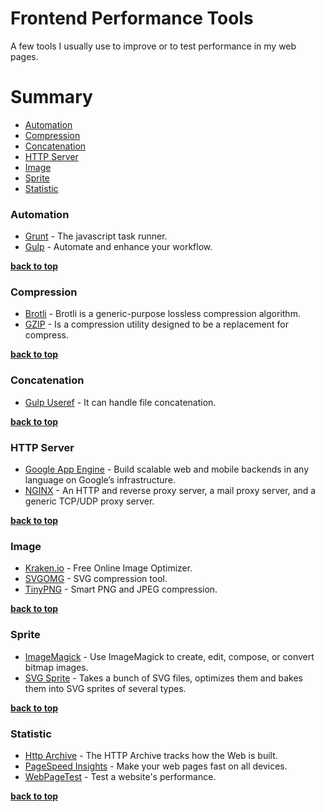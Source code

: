 Frontend Performance Tools
==============

A few tools I usually use to improve or to test performance in my web pages.

# Summary

- [Automation](#automation)
- [Compression](#compression)
- [Concatenation](#concatenation)
- [HTTP Server](#http-server)
- [Image](#image)
- [Sprite](#sprite)
- [Statistic](#statistic)


### Automation

- [Grunt](https://gruntjs.com/) - The javascript task runner.
- [Gulp](http://gulpjs.com/) - Automate and enhance your workflow.

**[back to top](#summary)**


### Compression

- [Brotli](https://github.com/google/brotli) - Brotli is a generic-purpose lossless compression algorithm.
- [GZIP](http://www.gzip.org/) - Is a compression utility designed to be a replacement for compress.

**[back to top](#summary)**


### Concatenation

- [Gulp Useref](https://github.com/jonkemp/gulp-useref) - It can handle file concatenation.

**[back to top](#summary)**


### HTTP Server

- [Google App Engine](https://cloud.google.com/appengine/) - Build scalable web and mobile backends in any language on Google’s infrastructure.
- [NGINX](https://nginx.org/en/) - An HTTP and reverse proxy server, a mail proxy server, and a generic TCP/UDP proxy server.

**[back to top](#summary)**


### Image

- [Kraken.io](https://kraken.io/web-interface) - Free Online Image Optimizer.
- [SVGOMG](https://jakearchibald.github.io/svgomg/) - SVG compression tool.
- [TinyPNG](https://tinypng.com/) - Smart PNG and JPEG compression.

**[back to top](#summary)**


### Sprite

- [ImageMagick](http://www.imagemagick.org/script/index.php) - Use ImageMagick to create, edit, compose, or convert bitmap images.
- [SVG Sprite](https://github.com/jkphl/svg-sprite) - Takes a bunch of SVG files, optimizes them and bakes them into SVG sprites of several types.

**[back to top](#summary)**


### Statistic

- [Http Archive](http://httparchive.org/) - The HTTP Archive tracks how the Web is built.
- [PageSpeed Insights](https://developers.google.com/speed/pagespeed/insights/) - Make your web pages fast on all devices.
- [WebPageTest](http://www.webpagetest.org/) - Test a website's performance.

**[back to top](#summary)**
